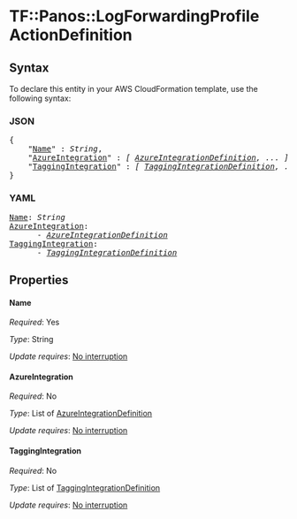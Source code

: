 # TF::Panos::LogForwardingProfile ActionDefinition

## Syntax

To declare this entity in your AWS CloudFormation template, use the following syntax:

### JSON

<pre>
{
    "<a href="#name" title="Name">Name</a>" : <i>String</i>,
    "<a href="#azureintegration" title="AzureIntegration">AzureIntegration</a>" : <i>[ <a href="azureintegrationdefinition.md">AzureIntegrationDefinition</a>, ... ]</i>,
    "<a href="#taggingintegration" title="TaggingIntegration">TaggingIntegration</a>" : <i>[ <a href="taggingintegrationdefinition.md">TaggingIntegrationDefinition</a>, ... ]</i>
}
</pre>

### YAML

<pre>
<a href="#name" title="Name">Name</a>: <i>String</i>
<a href="#azureintegration" title="AzureIntegration">AzureIntegration</a>: <i>
      - <a href="azureintegrationdefinition.md">AzureIntegrationDefinition</a></i>
<a href="#taggingintegration" title="TaggingIntegration">TaggingIntegration</a>: <i>
      - <a href="taggingintegrationdefinition.md">TaggingIntegrationDefinition</a></i>
</pre>

## Properties

#### Name

_Required_: Yes

_Type_: String

_Update requires_: [No interruption](https://docs.aws.amazon.com/AWSCloudFormation/latest/UserGuide/using-cfn-updating-stacks-update-behaviors.html#update-no-interrupt)

#### AzureIntegration

_Required_: No

_Type_: List of <a href="azureintegrationdefinition.md">AzureIntegrationDefinition</a>

_Update requires_: [No interruption](https://docs.aws.amazon.com/AWSCloudFormation/latest/UserGuide/using-cfn-updating-stacks-update-behaviors.html#update-no-interrupt)

#### TaggingIntegration

_Required_: No

_Type_: List of <a href="taggingintegrationdefinition.md">TaggingIntegrationDefinition</a>

_Update requires_: [No interruption](https://docs.aws.amazon.com/AWSCloudFormation/latest/UserGuide/using-cfn-updating-stacks-update-behaviors.html#update-no-interrupt)

